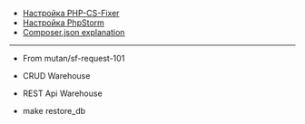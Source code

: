 
* [Настройка PHP-CS-Fixer](doc/fixer.md)
* [Настройка PhpStorm](doc/phpstorm.md)
* [Composer.json explanation](doc/composer.md)

***

- From mutan/sf-request-101
- CRUD Warehouse
- REST Api Warehouse

- make restore_db
